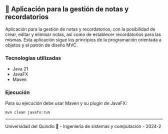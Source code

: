 ## 📆 Aplicación para la gestión de notas y recordatorios

Aplicación para la gestión de notas y recordatorios, con la posibilidad de crear, editar y eliminar notas, así como de establecer recordatorios para las mismas. Esta aplicación sigue los principios de la programación orientada a objetos y el patrón de diseño MVC.

### Tecnologías utilizadas
- Java 21
- JavaFX
- Maven

### Ejecución

Para su ejecución debe usar Maven y su plugin de JavaFX:

```
mvn clean javafx:run
```

---

Universidad del Quindío 💚 - Ingeniería de sistemas y computación - 2024-2